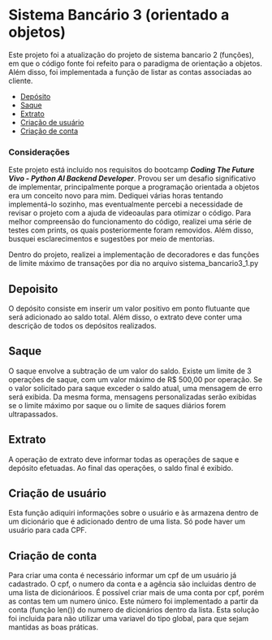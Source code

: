 # Sistema Bancário 3 (orientado a objetos)

Este projeto foi a atualização do projeto de sistema bancario 2 (funções), em que o código fonte foi refeito para o paradigma de orientação a objetos. Além disso, foi implementada a função de listar as contas associadas ao cliente.

* [Depósito](#depoisito)
* [Saque](#saque)
* [Extrato](#extrato)
* [Criação de usuário](#criação-de-usuário)
* [Criação de conta](#criação-de-conta)


### Considerações

Este projeto está incluído nos requisitos do bootcamp _**Coding The Future Vivo - Python AI Backend Developer**_. 
Provou ser um desafio significativo de implementar, principalmente porque a programação orientada a objetos era um conceito novo para mim. Dediquei várias horas tentando implementá-lo sozinho, mas eventualmente percebi a necessidade de revisar o projeto com a ajuda de videoaulas para otimizar o código. Para melhor compreensão do funcionamento do código, realizei uma série de testes com prints, os quais posteriormente foram removidos. Além disso, busquei esclarecimentos e sugestões por meio de mentorias.

Dentro do projeto, realizei a implementação de decoradores e das funções de limite máximo de transações por dia no arquivo sistema_bancario3_1.py

## Depoisito

O depósito consiste em inserir um valor positivo em ponto flutuante que será adicionado ao saldo total. Além disso, o extrato deve conter uma descrição de todos os depósitos realizados.

## Saque

O saque envolve a subtração de um valor do saldo. Existe um limite de 3 operações de saque, com um valor máximo de R$ 500,00 por operação. Se o valor solicitado para saque exceder o saldo atual, uma mensagem de erro será exibida. Da mesma forma, mensagens personalizadas serão exibidas se o limite máximo por saque ou o limite de saques diários forem ultrapassados.

## Extrato

A operação de extrato deve informar todas as operações de saque e depósito efetuadas. Ao final das operações, o saldo final é exibido.

## Criação de usuário

Esta função adiquiri informações sobre o usuário e às armazena dentro de um dicionário que é adicionado dentro de uma lista. Só pode haver um usuário para cada CPF.

## Criação de conta

Para criar uma conta é necessário informar um cpf de um usuário já cadastrado. O cpf, o numero da conta e a agência são incluidas dentro de uma lista de dicionárioos. É possível criar mais de uma conta por cpf, porém as contas tem um numero único. Este número foi implementado a partir da conta (função len()) do numero de dicionários dentro da lista. Esta solução foi incluida para não utilizar uma variavel do tipo global, para que sejam mantidas as boas práticas.